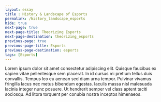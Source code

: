 ```yaml
--- 
layout: essay
title : History & Landscape of Esports
permalink: /history_landscape_esports
hide: true
next-page: true
next-page-title: Theorizing Esports
next-page-destination: theorizing_esports
previous-page: true
previous-page-title: Esports
previous-page-destination: esports
tags: [Esports]
---
```


Lorem ipsum dolor sit amet consectetur adipiscing elit. Quisque faucibus ex sapien vitae pellentesque sem placerat. In id cursus mi pretium tellus duis convallis. Tempus leo eu aenean sed diam urna tempor. Pulvinar vivamus fringilla lacus nec metus bibendum egestas. Iaculis massa nisl malesuada lacinia integer nunc posuere. Ut hendrerit semper vel class aptent taciti sociosqu. Ad litora torquent per conubia nostra inceptos himenaeos.
